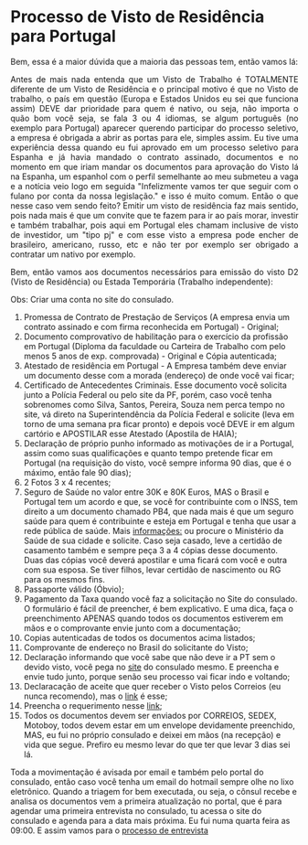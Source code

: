 
# Processo de Visto de Residência para Portugal

Bem, essa é a maior dúvida que a maioria das pessoas tem, então vamos lá:

<p align="justify">
Antes de mais nada entenda que um Visto de Trabalho é TOTALMENTE diferente de um Visto de Residência e o principal motivo é que no Visto de trabalho, o país em questão (Europa e Estados Unidos eu sei que funciona assim) DEVE dar prioridade para quem é nativo, ou seja, não importa o quão bom você seja, se fala 3 ou 4 idiomas, se algum português (no exemplo para Portugal) aparecer querendo participar do processo seletivo, a empresa é obrigada a abrir as portas para ele, simples assim. Eu tive uma experiência dessa quando eu fui aprovado em um processo seletivo para Espanha e já havia mandado o contrato assinado, documentos e no momento em que iriam mandar os documentos para aprovação do Visto lá na Espanha, um espanhol com o perfil semelhante ao meu submeteu a vaga e a notícia veio logo em seguida "Infelizmente vamos ter que seguir com o fulano por conta da nossa legislação." e isso é muito comum.
Então o que nesse caso vem sendo feito? Emitir um visto de residência faz mais sentido, pois nada mais é que um convite que te fazem para ir ao país morar, investir e também trabalhar, pois aqui em Portugal eles chamam inclusive de visto de investidor, um "tipo pj" e com esse visto a empresa pode encher de brasileiro, americano, russo, etc e não ter por exemplo ser obrigado a contratar um nativo por exemplo.

<p align="justify">
Bem, então vamos aos documentos necessários para emissão do visto D2 (Visto de Residência) ou Estada Temporária (Trabalho independente):

Obs: Criar uma conta no site do consulado.

1) Promessa de Contrato de Prestação de Serviços (A empresa envia um contrato assinado e com firma reconhecida em Portugal) - Original;
2) Documento comprovativo de habilitação para o exercício da profissão em Portugal (Diploma da faculdade ou Carteira de Trabalho com pelo menos 5 anos de exp.  comprovada) - Original e Cópia autenticada;
3) Atestado de residência em Portugal - A Empresa também deve enviar um documento desse com a morada (endereço) de onde você vai ficar;
4) Certificado de Antecedentes Criminais. Esse documento você solicita junto a Polícia Federal ou pelo site da PF, porém, caso você tenha sobrenomes como Silva, Santos, Pereira, Souza nem perca tempo no site, vá direto na Superintendência da Polícia Federal e solicite (leva em torno de uma semana pra ficar pronto) e depois você DEVE ir em algum cartório e APOSTILAR esse Atestado (Apostila de HAIA);
5) Declaração de próprio punho informado as motivações de ir a Portugal, assim como suas qualificações e quanto tempo pretende ficar em Portugal (na requisição do visto, você sempre informa 90 dias, que é o máximo, então fale 90 dias);
6) 2 Fotos 3 x 4 recentes;
7) Seguro de Saúde no valor entre 30K e 80K Euros, MAS o Brasil e Portugal tem um acordo e que, se você for contribuinte com o INSS, tem direito a um documento chamado PB4, que nada mais é que um seguro saúde para quem é contribuinte e esteja em Portugal e tenha que usar a rede pública de saúde. Mais [informações:](http://porto.itamaraty.gov.br/pt-br/atestado_de_direito_a_assistencia_medica_%28pb-4%29.xml) ou procure o Ministério da Saúde de sua cidade e solicite. Caso seja casado, leve a certidão de casamento também e sempre peça 3 a 4 cópias desse documento. Duas das cópias você deverá apostilar e uma ficará com você e outra com sua esposa. Se tiver filhos, levar certidão de nascimento ou RG para os mesmos fins.
8) Passaporte válido (Óbvio);
9) Pagamento da Taxa quando você faz a solicitação no Site do consulado. O formulário é fácil de preencher, é bem explicativo. E uma dica, faça o preenchimento APENAS quando todos os documentos estiverem em mãos e o comprovante envie junto com a documentação;
10) Copias autenticadas de todos os documentos acima listados;
11) Comprovante de endereço no Brasil do solicitante do Visto;
12) Declaração informando que você sabe que não deve ir a PT sem o devido visto, você pega no [site](http://consuladoportugalsp.org.br/servicos/declaracao_paravistos_expulsao.htm) do consulado mesmo. E preencha e envie tudo junto, porque senão seu processo vai ficar indo e voltando;
13) Declaracação de aceite que quer receber o Visto pelos Correios (eu nunca recomendo), mas o [link](http://consuladoportugalsp.org.br/wp-content/uploads/2014/08/DECLARA%C3%87%C3%83OENVIO-PASSAPORTE-VISTOS.doc) é esse;
14) Preencha o requerimento nesse [link](http://consuladoportugalsp.org.br/intra-manager/service?f=visto-estada-temporaria);
15) Todos os documentos devem ser enviados por CORREIOS, SEDEX, Motoboy, todos devem estar em um envelope devidamente preenchido, MAS, eu fui no próprio consulado e deixei em mãos (na recepção) e vida que segue. Prefiro eu mesmo levar do que ter que levar 3 dias sei lá.

Toda a movimentação é avisada por email e também pelo portal do consulado, então caso você tenha um email do hotmail sempre olhe no lixo eletrônico. Quando a triagem for bem executada, ou seja, o cônsul recebe e analisa os documentos vem a primeira atualização no portal, que é para agendar uma primeira entrevista no consulado, tu acessa o site do consulado e agenda para a data mais próxima. Eu fui numa quarta feira as 09:00. E assim vamos para o [processo de entrevista](https://github.com/thiagomarquessp/ladoA-ladoB-MorarFora/blob/master/processo-entrevista.md)
